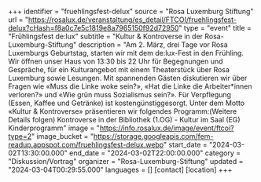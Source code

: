 +++
identifier = "fruehlingsfest-delux"
source = "Rosa Luxemburg Stiftung"
url = "https://rosalux.de/veranstaltung/es_detail/FTCOI/fruehlingsfest-delux?cHash=f8a0c7e5c1819e8a7965150f92d72950"
type = "event"
title = "Frühlingsfest de:lux"
subtitle = "Kultur & Kontroverse in der Rosa-Luxemburg-Stiftung"
description = "Am 2. März, drei Tage vor Rosa Luxemburgs Geburtstag, starten wir mit dem de:lux-Fest in den Frühling. Wir öffnen unser Haus von 13:30 bis 22 Uhr für Begegnungen und Gespräche, für ein Kulturangebot mit einem Theaterstück über Rosa Luxemburg sowie Lesungen. Mit spannenden Gästen diskutieren wir über Fragen wie «Muss die Linke woke sein?», «Hat die Linke die Arbeiter*innen verloren?» und «Wie grün muss Sozialismus sein?». Für Verpflegung (Essen, Kaffee und Getränke) ist kostengünstiggesorgt.
Unter dem Motto «Kultur & Kontroverse» präsentieren wir folgendes Programm:(Weitere Details folgen)
Kontroverse in der Bibliothek (1.OG) - 
Kultur im Saal (EG)
Kinderprogramm"
image = "https://info.rosalux.de/image/event/ftcoi?type=2"
image_bucket = "https://storage.googleapis.com/fem-readup.appspot.com/fruehlingsfest-delux.webp"
start_date = "2024-03-02T13:30:00.000"
end_date = "2024-03-02T22:00:00.000"
category = "Diskussion/Vortrag"
organizer = "Rosa-Luxemburg-Stiftung"
updated = "2024-03-04T00:29:55.000"
languages = []
[contact]
[location]
+++